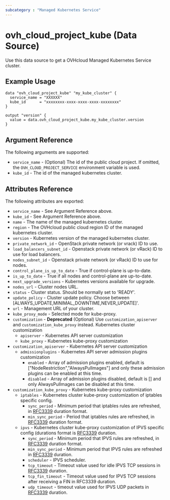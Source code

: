 ```yaml
---
subcategory : "Managed Kubernetes Service"
---
```


# ovh_cloud_project_kube (Data Source)

Use this data source to get a OVHcloud Managed Kubernetes Service cluster.

## Example Usage

```hcl
data "ovh_cloud_project_kube" "my_kube_cluster" {
  service_name = "XXXXXX"
  kube_id      = "xxxxxxxx-xxxx-xxxx-xxxx-xxxxxxxx"
}

output "version" {
  value = data.ovh_cloud_project_kube.my_kube_cluster.version
}
```

## Argument Reference

The following arguments are supported:

* `service_name` - (Optional) The id of the public cloud project. If omitted, the `OVH_CLOUD_PROJECT_SERVICE` environment variable is used.
* `kube_id` - The id of the managed kubernetes cluster.

## Attributes Reference

The following attributes are exported:

* `service_name` - See Argument Reference above.
* `kube_id` - See Argument Reference above.
* `name` - The name of the managed kubernetes cluster.
* `region` - The OVHcloud public cloud region ID of the managed kubernetes cluster.
* `version` - Kubernetes version of the managed kubernetes cluster.
* `private_network_id` - OpenStack private network (or vrack) ID to use.
* `load_balancers_subnet_id` - Openstack private network (or vRack) ID to use for load balancers.
* `nodes_subnet_id` - Openstack private network (or vRack) ID to use for nodes.
* `control_plane_is_up_to_date` - True if control-plane is up-to-date.
* `is_up_to_date` - True if all nodes and control-plane are up-to-date.
* `next_upgrade_versions` - Kubernetes versions available for upgrade.
* `nodes_url` - Cluster nodes URL.
* `status` - Cluster status. Should be normally set to 'READY'.
* `update_policy` - Cluster update policy. Choose between [ALWAYS_UPDATE,MINIMAL_DOWNTIME,NEVER_UPDATE]'.
* `url` - Management URL of your cluster.
* `kube_proxy_mode` - Selected mode for kube-proxy.
* `customization` - **Deprecated** (Optional) Use `customization_apiserver` and `customization_kube_proxy` instead. Kubernetes cluster customization
    * `apiserver` - Kubernetes API server customization
    * `kube_proxy` - Kubernetes kube-proxy customization
* `customization_apiserver` - Kubernetes API server customization
    * `admissionplugins` - Kubernetes API server admission plugins customization
      * `enabled` - Array of admission plugins enabled, default is ["NodeRestriction","AlwaysPulImages"] and only these admission plugins can be enabled at this time.
      * `disabled` - Array of admission plugins disabled, default is [] and only AlwaysPulImages can be disabled at this time.
* `customization_kube_proxy` - Kubernetes kube-proxy customization
  * `iptables` - Kubernetes cluster kube-proxy customization of iptables specific config.
      * `sync_period` - Minimum period that iptables rules are refreshed, in [RFC3339](https://www.rfc-editor.org/rfc/rfc3339) duration format.
      * `min_sync_period` - Period that iptables rules are refreshed, in [RFC3339](https://www.rfc-editor.org/rfc/rfc3339) duration format.
  * `ipvs` - Kubernetes cluster kube-proxy customization of IPVS specific config (durations format is [RFC3339](https://www.rfc-editor.org/rfc/rfc3339) duration.
      * `sync_period` - Minimum period that IPVS rules are refreshed, in [RFC3339](https://www.rfc-editor.org/rfc/rfc3339) duration format.
      * `min_sync_period` - Minimum period that IPVS rules are refreshed in [RFC3339](https://www.rfc-editor.org/rfc/rfc3339) duration.
      * `scheduler` - IPVS scheduler.
      * `tcp_timeout` - Timeout value used for idle IPVS TCP sessions in [RFC3339](https://www.rfc-editor.org/rfc/rfc3339) duration.
      * `tcp_fin_timeout` - Timeout value used for IPVS TCP sessions after receiving a FIN in RFC3339 duration.
      * `udp_timeout` - timeout value used for IPVS UDP packets in [RFC3339](https://www.rfc-editor.org/rfc/rfc3339) duration.
